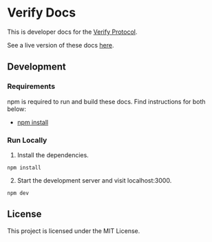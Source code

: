 # Verify Docs 

This is developer docs for the [Verify Protocol](https://www.verifymedia.com/).

See a live version of these docs [here](https://docs.verifymedia.com/).

## Development

### Requirements

npm is required to run and build these docs. Find instructions for both below:

* [npm install](https://docs.npmjs.com/cli/v8/commands/npm-install)

### Run Locally

1. Install the dependencies.

`npm install`

2. Start the development server and visit localhost:3000.

`npm dev`

## License

This project is licensed under the MIT License.
